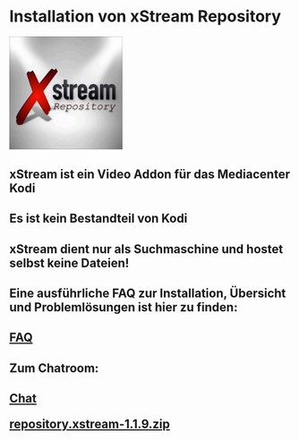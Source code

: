 <html>
  <body>
  <h1>Installation von xStream Repository</h1>
  <img src="icon.png" style="max-width: 40%;">
    <h2>xStream ist ein Video Addon für das Mediacenter Kodi</h2>
    <h2>Es ist kein Bestandteil von Kodi</h2>
    <h2>xStream dient nur als Suchmaschine und hostet selbst keine Dateien!<h2>
    <h2>Eine ausführliche FAQ zur Installation, Übersicht und Problemlösungen ist hier zu finden:<h2>
    <a href="https://github.com/streamxstream/xStream-FAQ/blob/master/xStream_Anleitung_FAQ.md">FAQ</a> 
    <h2>Zum Chatroom:<h2>
    <a href="https://gitter.im/Lastship_Chat/xStream">Chat</a>
    <p><a href="repository.xstream-1.1.9.zip">repository.xstream-1.1.9.zip</a></p>
  </body>
</html>

